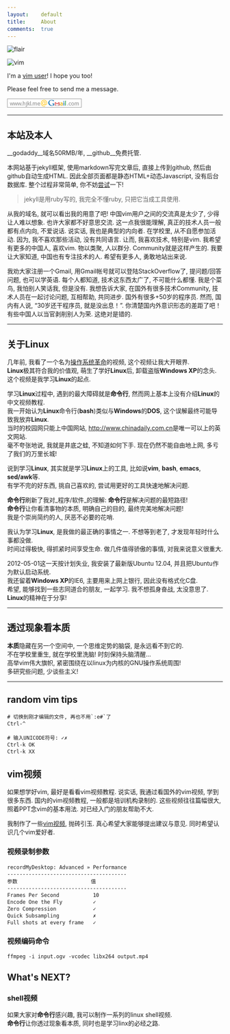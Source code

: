 ```yaml
---
layout:    default
title:     About
comments:  true
---
```


![flair](http://stackexchange.com/users/flair/141612.png)

![vim](http://www.vim.org/images/vim.vialle.love.anim.gif)

I'm a [vim user](http://stackoverflow.com/tags/vim/topusers)! I hope you too!

Please feel free to send me a message.

![gmail](/img/gmail.png)

----

## 本站及本人
__godaddy__域名50RMB/年, __github__免费托管.  

本网站基于jekyll框架, 使用markdown写完文章后, 直接上传到github, 然后由github自动生成HTML.
因此全部页面都是静态HTML+动态Javascript, 没有后台数据库. 整个过程非常简单, 你不妨[尝试][1]一下!

> jekyll是用ruby写的, 我完全不懂ruby, 只把它当成工具使用.

从我的域名, 就可以看出我的用意了吧! 中国vim用户之间的交流真是太少了,  少得让人难以想象. 
也许大家都不好意思交流. 这一点我很能理解, 真正的技术人员一般都有点内向, 不爱说话. 
说实话,  我也是典型的内向者. 在学校里, 从不自愿参加活动. 因为, 我不喜欢那些活动, 没有共同语言. 
让而, 我喜欢技术, 特别是vim. 我希望有更多的中国人, 喜欢vim. 物以类聚, 人以群分. Community就是这样产生的. 
我要让大家知道,  中国也有专注技术的人. 希望有更多人, 勇敢地站出来说.

我劝大家注册一个Gmail, 用Gmail帐号就可以登陆StackOverflow了, 提问题/回答问题, 也可以学英语. 
每个人都知道, 技术这东西太广了, 不可能什么都懂. 我是个菜鸟, 我怕别人笑话我, 但是没有.
我想告诉大家, 在国外有很多技术Community, 技术人员在一起讨论问题, 互相帮助, 共同进步. 
国外有很多+50岁的程序员. 然而, 国内有人说, “30岁还干程序员, 就是没出息！”. 
你清楚国内外意识形态的差距了吧！有些中国人以当官剥削别人为荣. 这绝对是错的. 

----

## 关于**Linux**
几年前, 我看了一个名为[操作系统革命][2]的视频, 这个视频让我大开眼界.  
**Linux**极其符合我的价值观, 萌生了学好**Linux**后, 卸载盗版**Windows XP**的念头.  
这个视频是我学习**Linux**的起点.

学习**Linux**过程中, 遇到的最大障碍就是**命令行**, 然而网上基本上没有介绍**Linux**的中文视频教程.  
我一开始认为**Linux**命令行(**bash**)类似与**Windows**的**DOS**, 这个误解最终可能导致我放弃**Linux**.  
当时的校园网只能上中国网站, <http://www.chinadaily.com.cn>是唯一可以上的英文网站.  
毫不夸张地说, 我就是井底之蛙, 不知道如何下手. 现在仍然不能自由地上网, 多亏了我们的万里长城!

说到学习**Linux**, 其实就是学习**Linux**上的工具, 比如说**vim**, **bash**, **emacs**, **sed/awk**等.  
有学不完的好东西, 挑自己喜欢的, 尝试用更好的工具快速地解决问题.  

**命令行**刷新了我对_程序/软件_的理解: **命令行**是解决问题的最短路径!  
**命令行**让你看清事物的本质, 明确自己的目的, 最终完美地解决问题!  
我是个崇尚简约的人, 厌恶不必要的花哨.

我认为学习**Linux**, 是我做的最正确的事情之一. 不想等到老了, 才发现年轻时什么事都没做.  
时间过得极快, 得抓紧时间享受生命. 做几件值得骄傲的事情, 对我来说意义很重大.

2012-05-01这一天按计划失业, 我安装了最新版Ubuntu 12.04, 并且把Ubuntu作为默认启动系统.  
我还留着**Windows XP**的IE6, 主要用来上网上银行, 因此没有格式化C盘.  
希望, 能够找到一些志同道合的朋友, 一起学习. 我不想孤身奋战, 太没意思了.  
**Linux**的精神在于分享!

----

## 透过现象看本质

**本质**隐藏在另一个空间中, 一个思维定势的脑袋, 是永远看不到它的.  
不在学校里重生, 就在学校里洗脑! 时刻保持头脑清醒...   
高举vim伟大旗帜, 紧密围绕在以linux为内核的GNU操作系统周围!  
多研究些问题, 少谈些主义!

----

## random vim tips

    # 切换到刚才编辑的文件, 再也不用`:e#`了
    Ctrl-^

    # 输入UNICODE符号: ✓✗
    Ctrl-k OK
    Ctrl-k XX


## vim视频

如果想学好vim, 最好是看看vim视频教程. 说实话, 我通过看国外的vim视频, 学到很多东西.
国内的vim视频教程, 一般都是培训机构录制的. 这些视频往往篇幅很大, 照着PPT念vim的基本用法.
对已经入门的朋友帮助不大.

我制作了一些[vim视频][3], 抛砖引玉. 真心希望大家能够提出建议与意见. 同时希望认识几个vim爱好者.

### 视频录制参数

    recordMyDesktop: Advanced » Performance
    ---------------------------------------
    参数                        值
    ---------------------------------------
    Frames Per Second           10
    Encode One the Fly          ✓
    Zero Compression            ✓
    Quick Subsampling           ✗
    Full shots at every frame   ✓

### 视频编码命令

    ffmpeg -i input.ogv -vcodec libx264 output.mp4
    
## What's NEXT?
### shell视频

如果大家对**命令行**感兴趣, 我可以制作一系列的linux shell视频.  
**命令行**让你透过现象看本质, 同时也是学习linx的必经之路.

[1]: http://hjkl.me/git/2012/05/29/git-jekyll-blogging.html
[2]: http://www.tudou.com/programs/view/Nbz3C92uFuQ/
[3]: http://hjkl.me/vim/2012/06/14/vim-plugin.html

